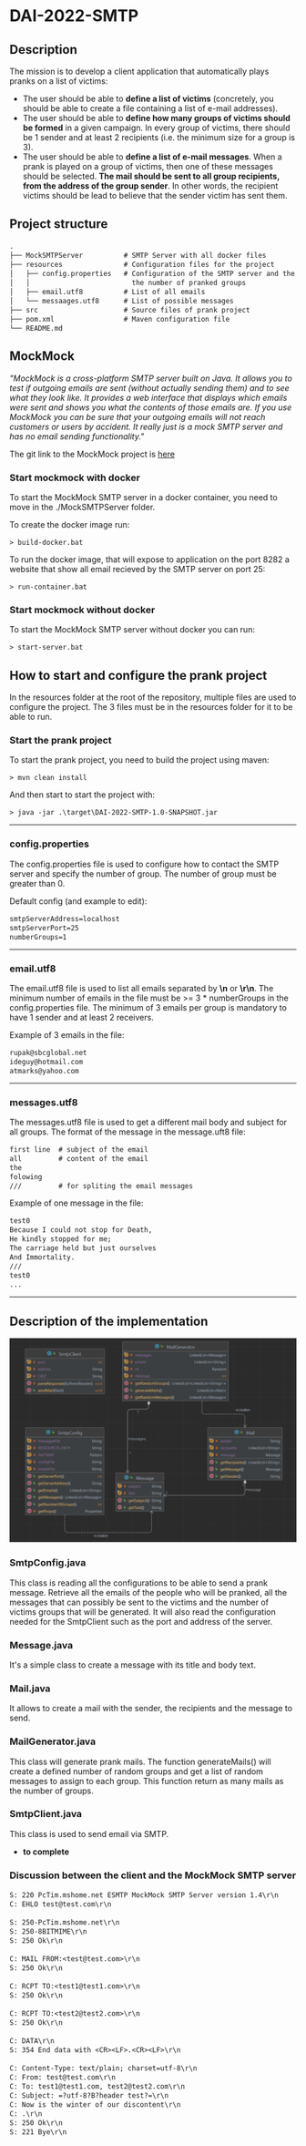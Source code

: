 # DAI-2022-SMTP
## Description
The mission is to develop a client application that automatically plays pranks on a list of victims:

* The user should be able to **define a list of victims** (concretely,
you should be able to create a file containing a list of e-mail addresses).
* The user should be able to **define how many groups of victims should
be formed** in a given campaign. In every group of victims, there should
be 1 sender and at least 2 recipients (i.e. the minimum size for a group is 3).
* The user should be able to **define a list of e-mail messages**. When a prank
is played on a group of victims, then one of these messages should be selected.
**The mail should be sent to all group recipients, from the address of the group
sender**. In other words, the recipient victims should be lead to believe that the
sender victim has sent them.

## Project structure
    .
    ├── MockSMTPServer          # SMTP Server with all docker files
    ├── resources               # Configuration files for the project
    │   ├── config.properties   # Configuration of the SMTP server and the
    │   │                         the number of pranked groups 
    │   ├── email.utf8          # List of all emails
    │   └── messaages.utf8      # List of possible messages
    ├── src                     # Source files of prank project
    ├── pom.xml                 # Maven configuration file
    └── README.md

## MockMock 
_"MockMock is a cross-platform SMTP server built on Java. It allows you to test if
outgoing emails are sent (without actually sending them) and to see what they look
like. It provides a web interface that displays which emails were sent and shows you
what the contents of those emails are. If you use MockMock you can be sure that your
outgoing emails will not reach customers or users by accident. It really just is a
mock SMTP server and has no email sending functionality."_

The git link to the MockMock project is [here](https://github.com/tweakers/MockMock)

### Start mockmock with docker
To start the MockMock SMTP server in a docker container, you need to move in the ./MockSMTPServer folder.

To create the docker image run:

    > build-docker.bat

To run the docker image, that will expose to application on the port 8282 a website that show all email recieved by the SMTP server on port 25:

    > run-container.bat

### Start mockmock without docker
To start the MockMock SMTP server without docker you can run:

    > start-server.bat

## How to start and configure the prank project
In the resources folder at the root of the repository, multiple files are used to
configure the project. The 3 files must be in the resources folder for it to be able to run.

### Start the prank project
To start the prank project, you need to build the project using maven:

    > mvn clean install

And then start to start the project with:

    > java -jar .\target\DAI-2022-SMTP-1.0-SNAPSHOT.jar

---

### config.properties
The config.properties file is used to configure how to contact the SMTP
server and specify the number of group. The number of group must be greater than 0.

Default config (and example to edit):

    smtpServerAddress=localhost
    smtpServerPort=25
    numberGroups=1

---

### email.utf8
The email.utf8 file is used to list all emails separated by **\n** or **\r\n**.
The minimum number of emails in the file must be >= 3 * numberGroups in the config.properties
file. The minimum of 3 emails per group is mandatory to have 1 sender and at least 2 receivers.

Example of 3 emails in the file:

    rupak@sbcglobal.net
    ideguy@hotmail.com
    atmarks@yahoo.com

---

### messages.utf8
The messages.utf8 file is used to get a different mail body and subject for all groups.
The format of the message in the message.uft8 file:
    
    first line  # subject of the email
    all         # content of the email
    the 
    folowing 
    ///         # for spliting the email messages

Example of one message in the file:

    test0
    Because I could not stop for Death,
    He kindly stopped for me;
    The carriage held but just ourselves
    And Immortality.
    ///
    test0
    ...
---

## Description of the implementation
![](figures/UML.png)
### SmtpConfig.java
This class is reading all the configurations to be able to send a prank message.
Retrieve all the emails of the people who will be pranked, all the messages that
can possibly be sent to the victims and the number of victims groups that will be
generated.
It will also read the configuration needed for the SmtpClient such as the port and
address of the server.

### Message.java
It's a simple class to create a message with its title and body text.

### Mail.java
It allows to create a mail with the sender, the recipients and the message to send.

### MailGenerator.java
This class will generate prank mails. The function generateMails() will create a
defined number of random groups and get a list of random messages to assign to each
group. This function return as many mails as the number of groups.

### SmtpClient.java
This class is used to send email via SMTP.
- **to complete**

### Discussion between the client and the MockMock SMTP server
    S: 220 PcTim.mshome.net ESMTP MockMock SMTP Server version 1.4\r\n
    C: EHLO test@test.com\r\n

    S: 250-PcTim.mshome.net\r\n
    S: 250-8BITMIME\r\n
    S: 250 Ok\r\n

    C: MAIL FROM:<test@test.com>\r\n
    S: 250 Ok\r\n

    C: RCPT TO:<test1@test1.com>\r\n
    S: 250 Ok\r\n

    C: RCPT TO:<test2@test2.com>\r\n
    S: 250 Ok\r\n

    C: DATA\r\n
    S: 354 End data with <CR><LF>.<CR><LF>\r\n

    C: Content-Type: text/plain; charset=utf-8\r\n
    C: From: test@test.com\r\n
    C: To: test1@test1.com, test2@test2.com\r\n
    C: Subject: =?utf-8?B?header test?=\r\n
    C: Now is the winter of our discontent\r\n
    C: .\r\n
    S: 250 Ok\r\n
    S: 221 Bye\r\n